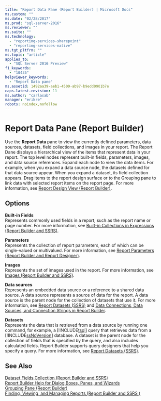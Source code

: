 ```yaml
---
title: "Report Data Pane (Report Builder) | Microsoft Docs"
ms.custom: ""
ms.date: "02/28/2017"
ms.prod: "sql-server-2016"
ms.reviewer: ""
ms.suite: ""
ms.technology: 
  - "reporting-services-sharepoint"
  - "reporting-services-native"
ms.tgt_pltfrm: ""
ms.topic: "article"
applies_to: 
  - "SQL Server 2016 Preview"
f1_keywords: 
  - "10435"
helpviewer_keywords: 
  - "Report Data pane"
ms.assetid: 1492aa39-aeb1-4509-ab97-b9edd0901b7e
caps.latest.revision: 11
ms.author: "carlasab"
manager: "erikre"
robots: noindex,nofollow
---
```

# Report Data Pane (Report Builder)
  Use the **Report Data** pane to view the currently defined parameters, data sources, datasets, field collections, and images in your report. The Report Dane displays a hierarchical view of the items that represent data in your report. The top level nodes represent built-in fields, parameters, images, and data source references. Expand each node to view the data items. For example, when you expand a data source node, the datasets defined for that data source appear. When you expand a dataset, its field collection appears. Drag items to the report design surface or to the Grouping pane to link data with selected report items on the report page. For more information, see [Report Design View &#40;Report Builder&#41;](../reporting-services/report-builder/report-design-view-report-builder.md).  
  
## Options  
 **Built-in Fields**  
 Represents commonly used fields in a report, such as the report name or page number. For more information, see [Built-in Collections in Expressions &#40;Report Builder and SSRS&#41;](../reporting-services/report-design/built-in-collections-in-expressions-report-builder.md).  
  
 **Parameters**  
 Represents the collection of report parameters, each of which can be single-valued or multivalued. For more information, see [Report Parameters &#40;Report Builder and Report Designer&#41;](../reporting-services/report-design/report-parameters-report-builder-and-report-designer.md).  
  
 **Images**  
 Represents the set of images used in the report. For more information, see [Images &#40;Report Builder and SSRS&#41;](../reporting-services/report-design/images-report-builder-and-ssrs.md).  
  
 **Data sources**  
 Represents an embedded data source or a reference to a shared data source. A data source represents a source of data for the report. A data source is the parent node for the collection of datasets that use it. For more information, see [Report Datasets &#40;SSRS&#41;](../reporting-services/report-data/report-datasets-ssrs.md) and [Data Connections, Data Sources, and Connection Strings in Report Builder](../a9retired/data-connections-data-sources-and-connection-strings-in-report-builder.md).  
  
 **Datasets**  
 Represents the data that is retrieved from a data source by running one command, for example, a [!INCLUDE[tsql](../a9notintoc/includes/tsql-md.md)] query that retrieves data from a [!INCLUDE[ssNoVersion](../a9notintoc/includes/ssnoversion-md.md)] database. A dataset is the parent node for the collection of fields that is specified by the query, and also includes calculated fields. Report Builder supports query designers that help you specify a query. For more information, see [Report Datasets &#40;SSRS&#41;](../reporting-services/report-data/report-datasets-ssrs.md).  
  
## See Also  
 [Dataset Fields Collection &#40;Report Builder and SSRS&#41;](../reporting-services/report-data/dataset-fields-collection-report-builder-and-ssrs.md)   
 [Report Builder Help for Dialog Boxes, Panes, and Wizards](http://msdn.microsoft.com/en-us/2da24891-0b6d-4d3c-8b18-81b98752642f)   
 [Grouping Pane &#40;Report Builder&#41;](../reporting-services/report-design/grouping-pane-report-builder.md)   
 [Finding, Viewing, and Managing Reports &#40;Report Builder and SSRS &#41;](../reporting-services/report-builder/finding-viewing-and-managing-reports-report-builder-and-ssrs.md)  
  
  